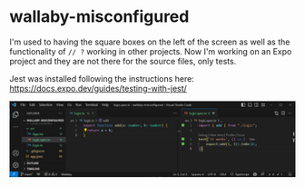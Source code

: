 # wallaby-misconfigured

I'm used to having the square boxes on the left of the screen as well as the functionality of `// ?` working in other projects. Now I'm working on an Expo project and they are not there for the source files, only tests.

Jest was installed following the instructions here: https://docs.expo.dev/guides/testing-with-jest/

![Reproducible example](wallaby-misconfigured.png)